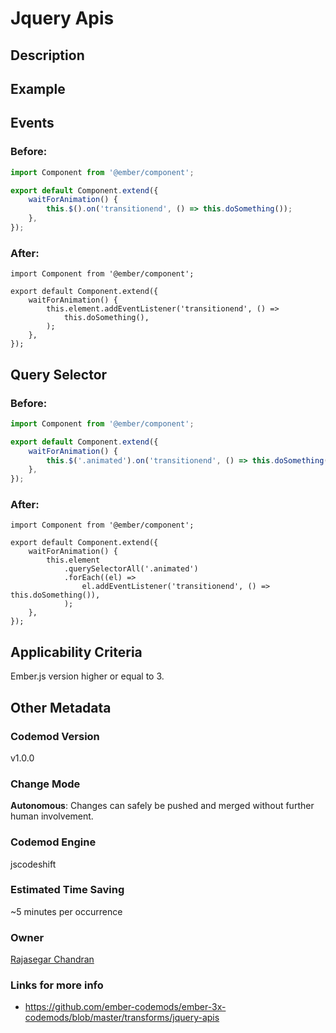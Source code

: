 # Jquery Apis

## Description

## Example

## Events

### Before:

```jsx
import Component from '@ember/component';

export default Component.extend({
	waitForAnimation() {
		this.$().on('transitionend', () => this.doSomething());
	},
});
```

### After:

```tsx
import Component from '@ember/component';

export default Component.extend({
	waitForAnimation() {
		this.element.addEventListener('transitionend', () =>
			this.doSomething(),
		);
	},
});
```

## Query Selector

### Before:

```jsx
import Component from '@ember/component';

export default Component.extend({
	waitForAnimation() {
		this.$('.animated').on('transitionend', () => this.doSomething());
	},
});
```

### After:

```tsx
import Component from '@ember/component';

export default Component.extend({
	waitForAnimation() {
		this.element
			.querySelectorAll('.animated')
			.forEach((el) =>
				el.addEventListener('transitionend', () => this.doSomething()),
			);
	},
});
```

## Applicability Criteria

Ember.js version higher or equal to 3.

## Other Metadata

### Codemod Version

v1.0.0

### Change Mode

**Autonomous**: Changes can safely be pushed and merged without further human involvement.

### **Codemod Engine**

jscodeshift

### Estimated Time Saving

~5 minutes per occurrence

### Owner

[Rajasegar Chandran](https://github.com/rajasegar)

### Links for more info

-   https://github.com/ember-codemods/ember-3x-codemods/blob/master/transforms/jquery-apis
